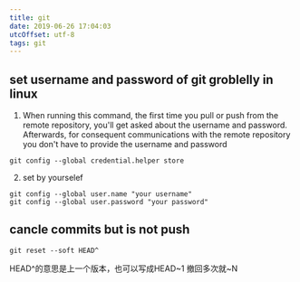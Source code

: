 ```yaml
---
title: git
date: 2019-06-26 17:04:03
utcOffset: utf-8
tags: git
---
```

## set username and password of git groblelly in linux 
1. When running this command, the first time you pull or push from the remote repository, you'll get asked about the username and password.  
Afterwards, for consequent communications with the remote repository you don't have to provide the username and password
```
git config --global credential.helper store
```
2. set by yourselef
```
git config --global user.name "your username"
git config --global user.password "your password"
```
## cancle commits but is not push
```
git reset --soft HEAD^
```
HEAD^的意思是上一个版本，也可以写成HEAD~1
撤回多次就~N